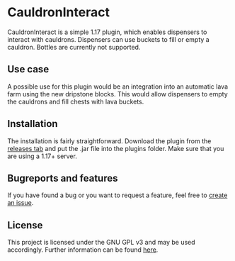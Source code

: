 # CauldronInteract

CauldronInteract is a simple 1.17 plugin, which enables dispensers to interact with cauldrons. Dispensers can use buckets to fill or empty a cauldron. Bottles are currently not supported.

## Use case

A possible use for this plugin would be an integration into an automatic lava farm using the new dripstone blocks. This would allow dispensers to empty the cauldrons and fill chests with lava buckets.

## Installation

The installation is fairly straightforward. Download the plugin from the  [releases tab](https://github.com/VoxCrafterLP/CauldronInteract/releases) and put the .jar file into the plugins folder. Make sure that you are using a 1.17+ server.

## Bugreports and features

If you have found a bug or you want to request a feature, feel free to [create an issue](https://github.com/VoxCrafterLP/CauldronInteract/issues/new).

## License
This project is licensed under the GNU GPL v3 and may be used accordingly. Further information can be found [here](https://github.com/VoxCrafterLP/CauldronInteract/blob/master/LICENSE).
